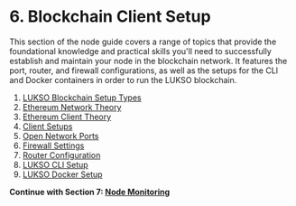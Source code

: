 # 6. Blockchain Client Setup

This section of the node guide covers a range of topics that provide the foundational knowledge and practical skills you'll need to successfully establish and maintain your node in the blockchain network. It features the port, router, and firewall configurations, as well as the setups for the CLI and Docker containers in order to run the LUKSO blockchain.

1. [LUKSO Blockchain Setup Types](./1-setup-types.md)
2. [Ethereum Network Theory](./2-network-theory.md)
3. [Ethereum Client Theory](./3-client-theory.md)
4. [Client Setups](./4-client-setups.md)
5. [Open Network Ports](./5-network-ports.md)
6. [Firewall Settings](./6-firewall-settings.md)
7. [Router Configuration](./7-router-config.md)
8. [LUKSO CLI Setup](./8-cli-setup.md)
9. [LUKSO Docker Setup](./9-docker-setup.md)

**Continue with Section 7: [Node Monitoring](/7-monitoring/)**
